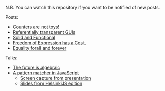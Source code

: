 N.B. You can watch this repository if you want to be notified of new posts.

Posts:

- [Counters are not toys!](posts/2020-05-11-counters-are-not-toys.md)
- [Referentially transparent GUIs](posts/2020-05-11-referentially-transparent-guis.md)
- [Solid and Functional](posts/2014-08-18-solid.md)
- [Freedom of Expression has a Cost.](posts/2014-07-24-freedom-of-expression.md)
- [Equality forall and forever](posts/2014-07-14-equality-forall.md)

Talks:

- [The future is algebraic](https://polytypic.github.io/blog/the-future-is-algebraic/)
- [A pattern matcher in JavaScript](https://polytypic.github.io/blog/a-pattern-matcher-in-javascript/)
  - [Screen capture from presentation](https://youtu.be/Wl5w60ERkrc)
  - [Slides from HelsinkiJS edition](https://polytypic.github.io/blog/a-pattern-matcher-in-javascript_hkijs)
